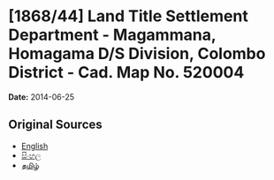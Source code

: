 # [1868/44] Land Title Settlement Department - Magammana, Homagama D/S Division, Colombo District - Cad. Map No. 520004

**Date:** 2014-06-25

## Original Sources

- [English](https://documents.gov.lk/view/extra-gazettes/2014/6/1868-44_E.pdf)
- [සිංහල](https://documents.gov.lk/view/extra-gazettes/2014/6/1868-44_S.pdf)
- [தமிழ்](https://documents.gov.lk/view/extra-gazettes/2014/6/1868-44_T.pdf)
